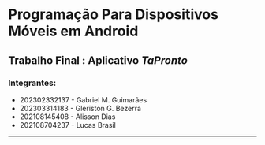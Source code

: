 # Programação Para Dispositivos Móveis em Android
## Trabalho Final : Aplicativo _TaPronto_
### Integrantes:

- 202302332137 - Gabriel M. Guimarães 
- 202303314183 - Gleriston G. Bezerra
- 202108145408 - Alisson Dias
- 202108704237 - Lucas Brasil

---


